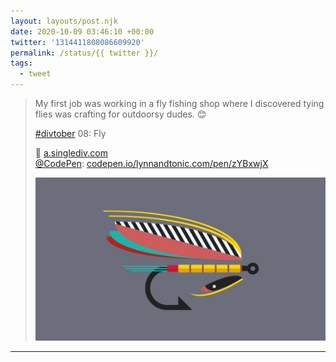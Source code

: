 ```yaml
---
layout: layouts/post.njk
date: 2020-10-09 03:46:10 +00:00
twitter: '1314411808086609920'
permalink: /status/{{ twitter }}/
tags: 
  - tweet
---
```


> My first job was working in a fly fishing shop where I discovered tying flies was crafting for outdoorsy dudes. 😊
> 
> [#divtober](https://twitter.com/hashtag/divtober) 08: Fly
> 
> 🎣 [a.singlediv.com](https://a.singlediv.com)  
> [@CodePen](https://twitter.com/CodePen): [codepen.io/lynnandtonic.com/pen/zYBxwjX](https://codepen.io/lynnandtonic/pen/zYBxwjX) 
> 
> ![Illustration of a colorful salmon fly lure.](/img/1314411808086609920-Ej25-EiUYAEp95B.jpg)


---
